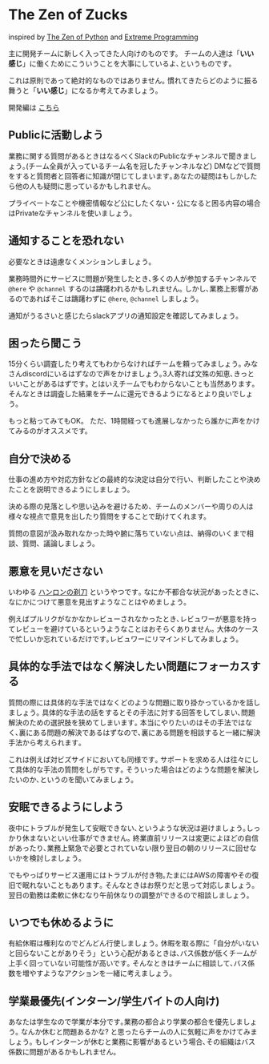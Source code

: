 # The Zen of Zucks

inspired by [The Zen of Python](https://www.python.org/dev/peps/pep-0020/) and [Extreme Programming](https://www.amazon.co.jp/dp/4274217620)

主に開発チームに新しく入ってきた人向けのものです。
チームの人達は「**いい感じ**」に働くためにこういうことを大事にしているよ､というものです｡

これは原則であって絶対的なものではありません｡
慣れてきたらどのように振る舞うと「**いい感じ**」になるか考えてみましょう｡

開発編は [こちら](the-zen-of-zucks-for-dev.md)

## Publicに活動しよう

業務に関する質問があるときはなるべくSlackのPublicなチャンネルで聞きましょう｡(チーム全員が入っているチーム名を冠したチャンネルなど)
DMなどで質問をすると質問者と回答者に知識が閉じてしまいます｡あなたの疑問はもしかしたら他の人も疑問に思っているかもしれません｡

プライベートなことや機密情報など公にしたくない・公になると困る内容の場合はPrivateなチャンネルを使いましょう｡

## 通知することを恐れない

必要なときは遠慮なくメンションしましょう｡

業務時間外にサービスに問題が発生したとき､多くの人が参加するチャンネルで `@here` や `@channel` するのは躊躇われるかもしれません｡
しかし､業務上影響があるのであればそこは躊躇わずに `@here`, `@channel` しましょう｡

通知がうるさいと感じたらslackアプリの通知設定を確認してみましょう｡

## 困ったら聞こう

15分くらい調査したり考えてもわからなければチームを頼ってみましょう｡
みなさんdiscordにいるはずなので声をかけましょう｡3人寄れば文殊の知恵､きっといいことがあるはずです｡
とはいえチームでもわからないことも当然あります｡そんなときは調査した結果をチームに還元できるようになるとより良いでしょう｡

もっと粘ってみてもOK。
ただ、1時間経っても進展しなかったら誰かに声をかけてみるのがオススメです。

## 自分で決める

仕事の進め方や対応方針などの最終的な決定は自分で行い、判断したことや決めたことを説明できるようにしましょう。

決める際の見落としや思い込みを避けるため、チームのメンバーや周りの人は様々な視点で意見を出したり質問をすることで助けてくれます。

質問の意図が汲み取れなかった時や腑に落ちていない点は、納得のいくまで相談、質問、議論しましょう。

## 悪意を見いださない

いわゆる [ハンロンの剃刀](https://ja.wikipedia.org/wiki/%E3%83%8F%E3%83%B3%E3%83%AD%E3%83%B3%E3%81%AE%E5%89%83%E5%88%80) というやつです｡
なにか不都合な状況があったときに､なにかにつけて悪意を見出すようなことはやめましょう｡

例えばプルリクがなかなかレビューされなかったとき､レビュワーが悪意を持ってレビューを避けているというようなことはおそらくありません｡
大体のケースで忙しいか忘れているだけです｡レビュワーにリマインドしてみましょう｡

## 具体的な手法ではなく解決したい問題にフォーカスする

質問の際には具体的な手法ではなくどのような問題に取り掛かっているかを話しましょう｡
具体的な手法の話をするとその手法に対する回答をしてしまい､問題解決のための選択肢を狭めてしまいます｡
本当にやりたいのはその手法ではなく､裏にある問題の解決であるはずなので､裏にある問題を相談すると一緒に解決手法から考えられます｡

これは例えば対ビズサイドにおいても同様です｡
サポートを求める人は往々にして具体的な手法の質問をしがちです｡
そういった場合はどのような問題を解決したいのか､というのを聞いてみましょう｡

## 安眠できるようにしよう

夜中にトラブルが発生して安眠できない､というような状況は避けましょう｡しっかり休まないといい仕事ができません｡
終業直前リリースは変更によほどの自信があったり､業務上緊急で必要とされていない限り翌日の朝のリリースに回せないかを検討しましょう｡

でもやっぱりサービス運用にはトラブルが付き物｡たまにはAWSの障害やその復旧で眠れないこともあります｡
そんなときはお祭りだと思って対応しましょう｡翌日の勤務は柔軟に休むなり午前休なりの調整ができるので相談しましょう｡

## いつでも休めるように

有給休暇は権利なのでどんどん行使しましょう｡
休暇を取る際に「自分がいないと回らないことがありそう」という心配があるときは､バス係数が低くチームが上手く回っていない可能性が高いです｡
そんなときはチームに相談して､バス係数を増やすようなアクションを一緒に考えましょう｡

## 学業最優先(インターン/学生バイトの人向け)

あなたは学生なので学業が本分です｡業務の都合より学業の都合を優先しましょう｡
なんか休むと問題あるかな? と思ったらチームの人に気軽に声をかけてみましょう｡
もしインターンが休むと業務に影響があるという場合､その組織はバス係数に問題があるかもしれません｡
